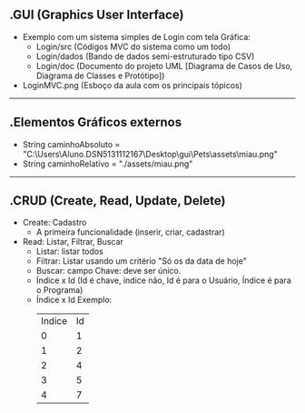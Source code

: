 .GUI (Graphics User Interface)
------------
- Exemplo com um sistema simples de Login com tela Gráfica:
	- Login/src (Códigos MVC do sistema como um todo)
	- Login/dados (Bando de dados semi-estruturado tipo CSV)
	- Login/doc (Documento do projeto UML [Diagrama de Casos de Uso, Diagrama de Classes e Protótipo])
- LoginMVC.png (Esboço da aula com os principais tópicos)
------------
.Elementos Gráficos externos
------------
- String caminhoAbsoluto = "C:\\Users\\Aluno.DSN5131112167\\Desktop\\gui\\Pets\\assets\\miau.png"
- String caminhoRelativo = "./assets/miau.png"
------------
.CRUD (Create, Read, Update, Delete)
------------
- Create: Cadastro
	- A primeira funcionalidade (inserir, criar, cadastrar)
- Read: Listar, Filtrar, Buscar
	- Listar: listar todos
	- Filtrar: Listar usando um critério "Só os da data de hoje"
	- Buscar: campo Chave: deve ser único.
	- Índice x Id (Id é chave, índice não, Id é para o Usuário, Índice é para o Programa)
	- Índice x Id Exemplo:
		<table>
			<tr><td>Indice</td><td>Id</td></tr>
			<tr><td>0</td><td>1</td></tr>
			<tr><td>1</td><td>2</td></tr>
			<tr><td>2</td><td>4</td></tr>
			<tr><td>3</td><td>5</td></tr>
			<tr><td>4</td><td>7</td></tr>
		</table>
